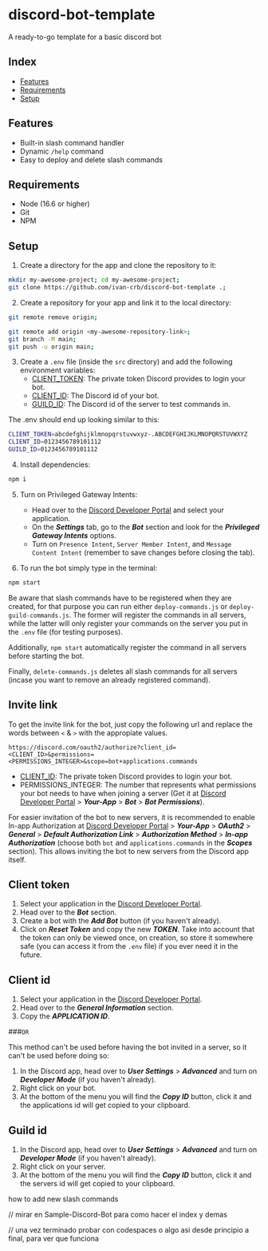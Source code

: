 # discord-bot-template
A ready-to-go template for a basic discord bot

## Index
- [Features](#features)
- [Requirements](#requirements)
- [Setup](#setup)

## Features

- Built-in slash command handler
- Dynamic `/help` command
- Easy to deploy and delete slash commands

## Requirements
- Node (16.6 or higher)
- Git
- NPM

## Setup

1. Create a directory for the app and clone the repository to it:
```bash
mkdir my-awesome-project; cd my-awesome-project;
git clone https://github.com/ivan-crb/discord-bot-template .;
```

2. Create a repository for your app and link it to the local directory:
```bash
git remote remove origin;

git remote add origin <my-awesome-repository-link>;
git branch -M main;
git push -u origin main;

```

3. Create a `.env` file (inside the `src` directory) and add the following environment variables:
    - [CLIENT_TOKEN](#client-token): The private token Discord provides to login your bot.
    - [CLIENT_ID](#client-id): The Discord id of your bot.
    - [GUILD_ID](#guild-id): The Discord id of the server to test commands in.

The .env should end up looking similar to this:
```bash
CLIENT_TOKEN=abcdefghijklmnopqrstuvwxyz-.ABCDEFGHIJKLMNOPQRSTUVWXYZ
CLIENT_ID=0123456789101112
GUILD_ID=0123456789101112
```

4. Install dependencies:
```bash
npm i
```

5. Turn on Privileged Gateway Intents:
    - Head over to the [Discord Developer Portal](https://discord.com/developers/applications) and select your application.
    - On the ***Settings*** tab, go to the ***Bot*** section and look for the ***Privileged Gateway Intents*** options.
    - Turn on `Presence Intent`, `Server Member Intent`, and `Message Content Intent` (remember to save changes before closing the tab).

6. To run the bot simply type in the terminal:
```bash
npm start
```

Be aware that slash commands have to be registered when they are created, for that purpose you can run either `deploy-commands.js` or `deploy-guild-commands.js`. The former will register the commands in all servers, while the latter will only register your commands on the server you put in the `.env` file (for testing purposes).

Additionally, `npm start` automatically register the command in all servers before starting the bot.

Finally, `delete-commands.js` deletes all slash commands for all servers (incase you want to remove an already registered command).

## Invite link

To get the invite link for the bot, just copy the following url and replace the words between `<` & `>` with the appropiate values.
```
https://discord.com/oauth2/authorize?client_id=<CLIENT_ID>&permissions=<PERMISSIONS_INTEGER>&scope=bot+applications.commands
```
- [CLIENT_ID](#client-id): The private token Discord provides to login your bot.
- PERMISSIONS_INTEGER: The number that represents what permissions your bot needs to have when joining a server (Get it at [Discord Developer Portal](https://discord.com/developers/applications) > ***Your-App*** > ***Bot*** > ***Bot Permissions***).

For easier invitation of the bot to new servers, it is recommended to enable In-app Authorization at [Discord Developer Portal](https://discord.com/developers/applications) > ***Your-App*** > ***OAuth2*** > ***General*** > ***Default Authorization Link*** > ***Authorization Method*** > ***In-app Authorization*** (choose both `bot` and `applications.commands` in the ***Scopes*** section). This allows inviting the bot to new servers from the Discord app itself.


## Client token

1. Select your application in the [Discord Developer Portal](https://discord.com/developers/applications).
2. Head over to the ***Bot*** section.
3. Create a bot with the ***Add Bot*** button (if you haven't already).
4. Click on ***Reset Token*** and copy the new ***TOKEN***.
Take into account that the token can only be viewed once, on creation, so store it somewhere safe (you can access it from the `.env` file) if you ever need it in the future.

## Client id

1. Select your application in the [Discord Developer Portal](https://discord.com/developers/applications).
2. Head over to the ***General Information*** section.
3. Copy the ***APPLICATION ID***.

###`OR`

This method can't be used before having the bot invited in a server, so it can't be used before doing so:
1. In the Discord app, head over to ***User Settings*** > ***Advanced*** and turn on ***Developer Mode*** (if you haven't already).
2. Right click on your bot.
3. At the bottom of the menu you will find the ***Copy ID*** button, click it and the applications id will get copied to your clipboard.

## Guild id

1. In the Discord app, head over to ***User Settings*** > ***Advanced*** and turn on ***Developer Mode*** (if you haven't already).
2. Right click on your server.
3. At the bottom of the menu you will find the ***Copy ID*** button, click it and the servers id will get copied to your clipboard.






how to add new slash commands


// mirar en Sample-Discord-Bot para como hacer el index y demas

// una vez terminado probar con codespaces o algo asi desde principio a final, para ver que funciona

